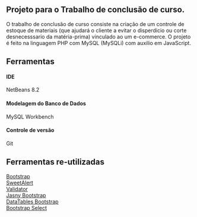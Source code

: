 ## Projeto para o Trabalho de conclusão de curso.
O trabalho de conclusão de curso consiste na criação de um controle de estoque de materiais (que ajudará o cliente a evitar o disperdicio ou corte desnecesssario da matéria-prima) vinculado ao um e-commerce. O projeto é feito na linguagem PHP com MySQL (MySQLi) com auxilio em JavaScript.

## Ferramentas

#### IDE
NetBeans 8.2
#### Modelagem do Banco de Dados
MySQL Workbench
#### Controle de versão
Git

## Ferramentas re-utilizadas

[Bootstrap](http://getbootstrap.com/)<br/>
[SweetAlert](http://t4t5.github.io/sweetalert/)<br/>
[Validator](https://github.com/1000hz/bootstrap-validator)<br/>
[Jasny Bootstrap](http://www.jasny.net/bootstrap/)<br/>
[DataTables Bootstrap](https://datatables.net/manual/styling/bootstrap)<br/>
[Bootstrap Select](https://silviomoreto.github.io/bootstrap-select/)<br/>

